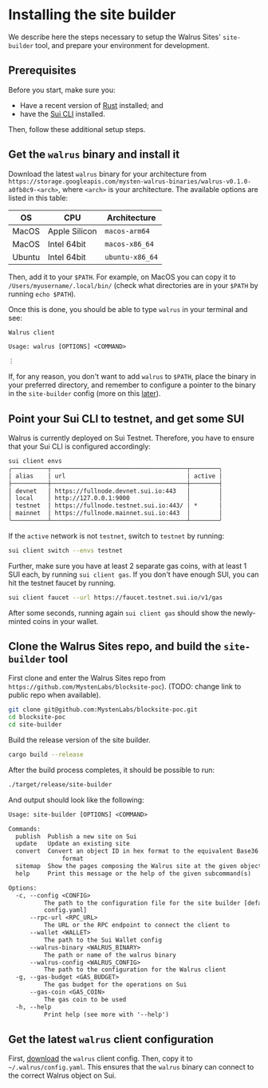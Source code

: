 # Installing the site builder

We describe here the steps necessary to setup the Walrus Sites' `site-builder` tool, and prepare
your environment for development.

## Prerequisites

Before you start, make sure you:

- Have a recent version of [Rust](https://www.rust-lang.org/tools/install) installed; and
- have the [Sui CLI](https://docs.sui.io/guides/developer/getting-started/sui-install) installed.

Then, follow these additional setup steps.

## Get the `walrus` binary and install it

Download the latest `walrus` binary for your architecture from
`https://storage.googleapis.com/mysten-walrus-binaries/walrus-v0.1.0-a0fb8c9-<arch>`, where `<arch>`
is your architecture. The available options are listed in this table:

| OS     | CPU           | Architecture    |
|--------|---------------|-----------------|
| MacOS  | Apple Silicon | `macos-arm64`   |
| MacOS  | Intel 64bit   | `macos-x86_64`  |
| Ubuntu | Intel 64bit   | `ubuntu-x86_64` |

Then, add it to your `$PATH`. For example, on MacOS you can copy it to
`/Users/myusername/.local/bin/` (check what directories are in your `$PATH` by running `echo
$PATH`).

Once this is done, you should be able to type `walrus` in your terminal and see:

``` txt
Walrus client

Usage: walrus [OPTIONS] <COMMAND>

⋮
```

If, for any reason, you don't want to add `walrus` to `$PATH`, place the binary in your preferred
directory, and remember to configure a pointer to the binary in the `site-builder` config (more on
this [later](./tutorial-config.md)).

## Point your Sui CLI to testnet, and get some SUI

Walrus is currently deployed on Sui Testnet. Therefore, you have to ensure that your Sui CLI is
configured accordingly:

``` txt
sui client envs
╭──────────┬──────────────────────────────────────┬────────╮
│ alias    │ url                                  │ active │
├──────────┼──────────────────────────────────────┼────────┤
│ devnet   │ https://fullnode.devnet.sui.io:443   │        │
│ local    │ http://127.0.0.1:9000                │        │
│ testnet  │ https://fullnode.testnet.sui.io:443/ │ *      │
│ mainnet  │ https://fullnode.mainnet.sui.io:443  │        │
╰──────────┴──────────────────────────────────────┴────────╯
```

If the `active` network is not `testnet`, switch to `testnet` by running:

``` sh
sui client switch --envs testnet
```

Further, make sure you have at least 2 separate gas coins, with at least 1 SUI each, by running `sui
client gas`.  If you don't have enough SUI, you can hit the testnet faucet by running.

``` sh
sui client faucet --url https://faucet.testnet.sui.io/v1/gas
```

After some seconds, running again `sui client gas` should show the newly-minted coins in your
wallet.

## Clone the Walrus Sites repo, and build the `site-builder` tool

First clone and enter the Walrus Sites repo from
`https://github.com/MystenLabs/blocksite-poc`). (TODO: change link to public repo when available).

``` sh
git clone git@github.com:MystenLabs/blocksite-poc.git
cd blocksite-poc
cd site-builder
```

Build the release version of the site builder.

``` sh
cargo build --release
```

After the build process completes, it should be possible to run:

``` sh
./target/release/site-builder
```

And output should look like the following:

``` txt
Usage: site-builder [OPTIONS] <COMMAND>

Commands:
  publish  Publish a new site on Sui
  update   Update an existing site
  convert  Convert an object ID in hex format to the equivalent Base36
               format
  sitemap  Show the pages composing the Walrus site at the given object ID
  help     Print this message or the help of the given subcommand(s)

Options:
  -c, --config <CONFIG>
          The path to the configuration file for the site builder [default:
          config.yaml]
      --rpc-url <RPC_URL>
          The URL or the RPC endpoint to connect the client to
      --wallet <WALLET>
          The path to the Sui Wallet config
      --walrus-binary <WALRUS_BINARY>
          The path or name of the walrus binary
      --walrus-config <WALRUS_CONFIG>
          The path to the configuration for the Walrus client
  -g, --gas-budget <GAS_BUDGET>
          The gas budget for the operations on Sui
      --gas-coin <GAS_COIN>
          The gas coin to be used
  -h, --help
          Print help (see more with '--help')
```

## Get the latest `walrus` client configuration

First,
[download](https://storage.googleapis.com/mysten-walrus-binaries/walrus-configs/client_config.yaml)
the `walrus` client config.  Then, copy it to `~/.walrus/config.yaml`. This ensures that the
`walrus` binary can connect to the correct Walrus object on Sui.
